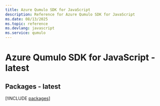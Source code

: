 ```yaml
---
title: Azure Qumulo SDK for JavaScript
description: Reference for Azure Qumulo SDK for JavaScript
ms.date: 08/13/2025
ms.topic: reference
ms.devlang: javascript
ms.service: qumulo
---
```

# Azure Qumulo SDK for JavaScript - latest
## Packages - latest
[!INCLUDE [packages](qumulo-index.md)]